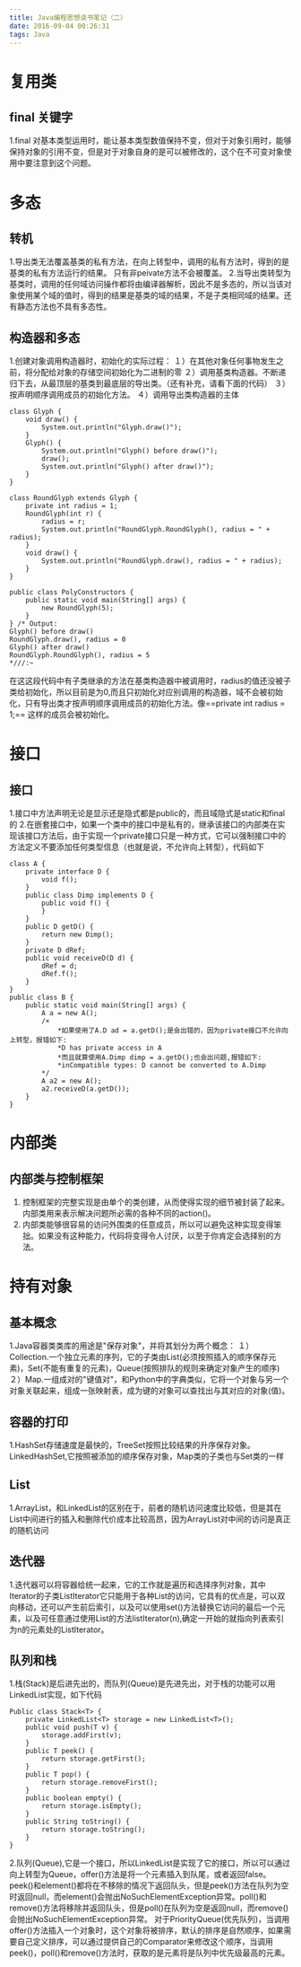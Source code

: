 ```yaml
---
title: Java编程思想读书笔记（二）
date: 2016-09-04 00:26:31
tags: Java
---
```

# 复用类
## final 关键字
1.final 对基本类型运用时，能让基本类型数值保持不变，但对于对象引用时，能够保持对象的引用不变，但是对于对象自身的是可以被修改的，这个在不可变对象使用中要注意到这个问题。
# 多态
## 转机
1.导出类无法覆盖基类的私有方法，在向上转型中，调用的私有方法时，得到的是基类的私有方法运行的结果。
只有非peivate方法不会被覆盖。
2.当导出类转型为基类时，调用的任何域访问操作都将由编译器解析，因此不是多态的，所以当该对象使用某个域的值时，得到的结果是基类的域的结果，不是子类相同域的结果。还有静态方法也不具有多态性。
## 构造器和多态
1.创建对象调用构造器时，初始化的实际过程：
１）在其他对象任何事物发生之前，将分配给对象的存储空间初始化为二进制的零
２）调用基类构造器。不断递归下去，从最顶层的基类到最底层的导出类。（还有补充，请看下面的代码）
３）按声明顺序调用成员的初始化方法。
４）调用导出类构造器的主体
```
class Glyph {
	void draw() {
		System.out.println("Glyph.draw()");
	}
	Glyph() {
		System.out.println("Glyph() before draw()");
		draw();
		System.out.println("Glyph() after draw()");
	}
}

class RoundGlyph extends Glyph {
	private int radius = 1;
	RoundGlyph(int r) {
		radius = r;
		System.out.println("RoundGlyph.RoundGlyph(), radius = " + radius);
	}
	void draw() {
		System.out.println("RoundGlyph.draw(), radius = " + radius);
	}
}

public class PolyConstructors {
	public static void main(String[] args) {
		new RoundGlyph(5);
	}
} /* Output:
Glyph() before draw()
RoundGlyph.draw(), radius = 0
Glyph() after draw()
RoundGlyph.RoundGlyph(), radius = 5
*///:~
```
<!--more-->
在这这段代码中有子类继承的方法在基类构造器中被调用时，radius的值还没被子类给初始化，所以目前是为0,而且只初始化对应别调用的构造器，域不会被初始化，只有导出类才按声明顺序调用成员的初始化方法。像==private int radius = 1;== 这样的成员会被初始化。
# 接口
## 接口
1.接口中方法声明无论是显示还是隐式都是public的，而且域隐式是static和final的
2.在嵌套接口中，如果一个类中的接口中是私有的，继承该接口的内部类在实现该接口方法后，由于实现一个private接口只是一种方式，它可以强制接口中的方法定义不要添加任何类型信息（也就是说，不允许向上转型），代码如下
```
class A {
	private interface D {
		void f();
	}
	public class Dimp implements D {
		public void f() {
		}
	}
	public D getD() {
		return new Dimp();
	}
	private D dRef;
	public void receiveD(D d) {
		dRef = d;
		dRef.f();
	}
}
public class B {
	public static void main(String[] args) {
		A a = new A();
		/×
			*如果使用了A.D ad = a.getD();是会出错的，因为private接口不允许向上转型，报错如下:
			*D has private access in A
			*而且就算使用A.Dimp dimp = a.getD();也会出问题,报错如下:
			*inCompatible types: D cannot be converted to A.Dimp
		*/
		A a2 = new A();
		a2.receiveD(a.getD());
	}
}
```
# 内部类
## 内部类与控制框架
1) 控制框架的完整实现是由单个的类创建，从而使得实现的细节被封装了起来。内部类用来表示解决问题所必需的各种不同的action()。
2) 内部类能够很容易的访问外围类的任意成员，所以可以避免这种实现变得笨拙。如果没有这种能力，代码将变得令人讨厌，以至于你肯定会选择别的方法。
# 持有对象
## 基本概念
1.Java容器类类库的用途是"保存对象"，并将其划分为两个概念：
１）Collection.一个独立元素的序列，它的子类由List(必须按照插入的顺序保存元素)，Set(不能有重复的元素)，Queue(按照排队的规则来确定对象产生的顺序)
２）Map.一组成对的"键值对"，和Python中的字典类似，它将一个对象与另一个对象关联起来，组成一张映射表，成为键的对象可以查找出与其对应的对象(值)。
## 容器的打印
1.HashSet存储速度是最快的，TreeSet按照比较结果的升序保存对象。LinkedHashSet,它按照被添加的顺序保存对象，Map类的子类也与Set类的一样
## List
1.ArrayList，和LinkedList的区别在于，前者的随机访问速度比较低，但是其在List中间进行的插入和删除代价成本比较高昂，因为ArrayList对中间的访问是真正的随机访问
## 迭代器
1.迭代器可以将容器给统一起来，它的工作就是遍历和选择序列对象，其中Iterator的子类ListIterator它只能用于各种List的访问，它具有的优点是，可以双向移动，还可以产生前后索引，以及可以使用set()方法替换它访问的最后一个元素，以及可任意通过使用List的方法listIterator(n),确定一开始的就指向列表索引为n的元素处的ListIterator。
## 队列和栈
1.栈(Stack)是后进先出的，而队列(Queue)是先进先出，对于栈的功能可以用LinkedList实现，如下代码
```
Public class Stack<T> {
	private LinkedList<T> storage = new LinkedList<T>();
	public void push(T v) {
		storage.addFirst(v);
	}
	public T peek() {
		return storage.getFirst();
	}
	public T pop() {
		return storage.removeFirst();
	}
	public boolean empty() {
		return storage.isEmpty();
	}
	public String toString() {
		return storage.toString();
	}
}
```
2.队列(Queue),它是一个接口，所以LinkedList是实现了它的接口，所以可以通过向上转型为Queue，offer()方法是将一个元素插入到队尾，或者返回false。peek()和element()都将在不移除的情况下返回队头，但是peek()方法在队列为空时返回null，而element()会抛出NoSuchElementException异常。poll()和remove()方法将移除并返回队头，但是poll()在队列为空是返回null，而remove()会抛出NoSuchElementException异常。
对于PriorityQueue(优先队列)，当调用offer()方法插入一个对象时，这个对象将被排序，默认的排序是自然顺序，如果需要自己定义排序，可以通过提供自己的Comparator来修改这个顺序，当调用peek()，poll()和remove()方法时，获取的是元素将是队列中优先级最高的元素。

